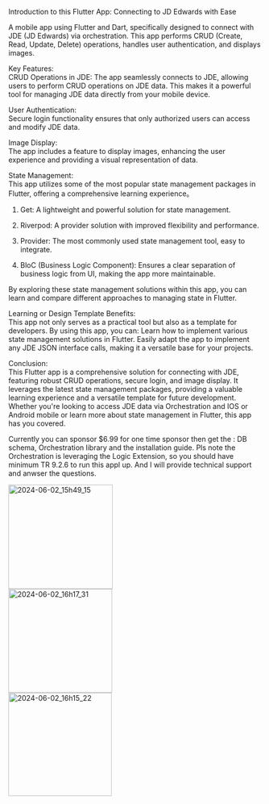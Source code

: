 
Introduction to this Flutter App: Connecting to JD Edwards with Ease


A mobile app using Flutter and Dart, specifically designed to connect with JDE (JD Edwards) via orchestration. This app performs CRUD (Create, Read, Update, Delete) operations, handles user authentication, and displays images.

Key Features: <br>
CRUD Operations in JDE: 
  The app seamlessly connects to JDE, allowing users to perform CRUD operations on JDE data. This makes it a powerful tool for managing JDE data directly from your mobile device.

User Authentication: <br>
  Secure login functionality ensures that only authorized users can access and modify JDE data.

Image Display: <br>
  The app includes a feature to display images, enhancing the user experience and providing a visual representation of data.

State Management: <br>
  This app utilizes some of the most popular state management packages in Flutter, offering a comprehensive learning experience。<br>
1. Get: A lightweight and powerful solution for state management. <br>

2. Riverpod: A provider solution with improved flexibility and performance. <br>

3. Provider: The most commonly used state management tool, easy to integrate. <br>

4. BloC (Business Logic Component): Ensures a clear separation of business logic from UI, making the app more maintainable. <br>

By exploring these state management solutions within this app, you can learn and compare different approaches to managing state in Flutter.

Learning or Design Template Benefits: <br>
  This app not only serves as a practical tool but also as a template for developers. By using this app, you can:  Learn how to implement various state management solutions in Flutter. Easily adapt the app to implement any JDE JSON interface calls, making it a versatile base for your projects.<br>

Conclusion:<br>
  This Flutter app is a comprehensive solution for connecting with JDE, featuring robust CRUD operations, secure login, and image display. It leverages the latest state management packages, providing a valuable learning experience and a versatile template for future development. Whether you're looking to access JDE data via Orchestration and IOS or Android mobile or learn more about state management in Flutter, this app has you covered.



Currently you can sponsor $6.99 for one time sponsor then get the : DB schema, Orchestration library and the installation guide. Pls note the Orchestration is leveraging the Logic Extension, so you should have  minimum TR 9.2.6 to run this appl up. And I will provide technical support and anwser the questions.
    
<!---
chamberspchen/chamberspchen is a ✨ special ✨ repository because its `README.md` (this file) appears on your GitHub profile.
You can click the Preview link to take a look at your changes.
--->
<img width="207" alt="2024-06-02_15h49_15" src="https://github.com/chamberspchen/chamberspchen/assets/163770556/05649bad-25f6-4bec-ac1d-d77a45c408d3">    

<br>

<img width="206" alt="2024-06-02_16h17_31" src="https://github.com/chamberspchen/chamberspchen/assets/163770556/72279af6-88db-4af9-8ab8-1b56d4a2ac1f">

<br>

<img width="205" alt="2024-06-02_16h15_22" src="https://github.com/chamberspchen/chamberspchen/assets/163770556/a84e0454-13ab-422f-a2e0-a068c7d99fd9">


